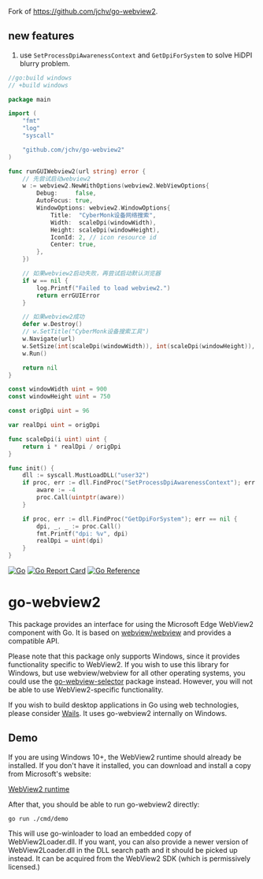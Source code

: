 Fork of https://github.com/jchv/go-webview2.

## new features

1. use `SetProcessDpiAwarenessContext` and `GetDpiForSystem` to solve HiDPI blurry problem.
```go
//go:build windows
// +build windows

package main

import (
	"fmt"
	"log"
	"syscall"

	"github.com/jchv/go-webview2"
)

func runGUIWebview2(url string) error {
	// 先尝试启动webview2
	w := webview2.NewWithOptions(webview2.WebViewOptions{
		Debug:     false,
		AutoFocus: true,
		WindowOptions: webview2.WindowOptions{
			Title:  "CyberMonk设备网络搜索",
			Width:  scaleDpi(windowWidth),
			Height: scaleDpi(windowHeight),
			IconId: 2, // icon resource id
			Center: true,
		},
	})

	// 如果webview2启动失败，再尝试启动默认浏览器
	if w == nil {
		log.Printf("Failed to load webview2.")
		return errGUIError
	}

	// 如果webview2成功
	defer w.Destroy()
	// w.SetTitle("CyberMonk设备搜索工具")
	w.Navigate(url)
	w.SetSize(int(scaleDpi(windowWidth)), int(scaleDpi(windowHeight)), webview2.HintMin)
	w.Run()

	return nil
}

const windowWidth uint = 900
const windowHeight uint = 750

const origDpi uint = 96

var realDpi uint = origDpi

func scaleDpi(i uint) uint {
	return i * realDpi / origDpi
}

func init() {
	dll := syscall.MustLoadDLL("user32")
	if proc, err := dll.FindProc("SetProcessDpiAwarenessContext"); err == nil {
		aware := -4
		proc.Call(uintptr(aware))
	}

	if proc, err := dll.FindProc("GetDpiForSystem"); err == nil {
		dpi, _, _ := proc.Call()
		fmt.Printf("dpi: %v", dpi)
		realDpi = uint(dpi)
	}
}

```



[![Go](https://github.com/jchv/go-webview2/actions/workflows/go.yml/badge.svg)](https://github.com/jchv/go-webview2/actions/workflows/go.yml) [![Go Report Card](https://goreportcard.com/badge/github.com/jchv/go-webview2)](https://goreportcard.com/report/github.com/jchv/go-webview2) [![Go Reference](https://pkg.go.dev/badge/github.com/jchv/go-webview2.svg)](https://pkg.go.dev/github.com/jchv/go-webview2)

# go-webview2
This package provides an interface for using the Microsoft Edge WebView2 component with Go. It is based on [webview/webview](https://github.com/webview/webview) and provides a compatible API.

Please note that this package only supports Windows, since it provides functionality specific to WebView2. If you wish to use this library for Windows, but use webview/webview for all other operating systems, you could use the [go-webview-selector](https://github.com/jchv/go-webview-selector) package instead. However, you will not be able to use WebView2-specific functionality.

If you wish to build desktop applications in Go using web technologies, please consider [Wails](https://wails.io/). It uses go-webview2 internally on Windows.

## Demo
If you are using Windows 10+, the WebView2 runtime should already be installed. If you don't have it installed, you can download and install a copy from Microsoft's website:

[WebView2 runtime](https://developer.microsoft.com/en-us/microsoft-edge/webview2/)

After that, you should be able to run go-webview2 directly:

```
go run ./cmd/demo
```

This will use go-winloader to load an embedded copy of WebView2Loader.dll. If you want, you can also provide a newer version of WebView2Loader.dll in the DLL search path and it should be picked up instead. It can be acquired from the WebView2 SDK (which is permissively licensed.)
